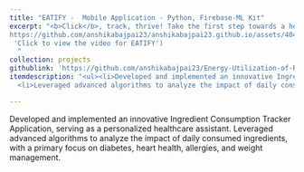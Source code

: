 ```yaml
---
title: "EATIFY -  Mobile Application - Python, Firebase-ML Kit"
excerpt: "<b>Click</b>, track, thrive! Take the first step towards a healthier you with our easy-to-use Ingredient Consumption Tracker App🍝.<br/>[![Eatify](/files/EatifyImage.png)](
https://github.com/anshikabajpai23/anshikabajpai23.github.io/assets/40437600/f0d8676c-e7ed-4f4e-9c29-7e9e185d5619
 'Click to view the video for EATIFY')
  "
collection: projects
githublink: 'https://github.com/anshikabajpai23/Energy-Utilization-of-Rooftops-In-Urban-Areas'
itemdescription: "<ul><li>Developed and implemented an innovative Ingredient Consumption Tracker Application, serving as a personalized healthcare assistant.</li>
  <li>Leveraged advanced algorithms to analyze the impact of daily consumed ingredients, with a primary focus on diabetes, heart health, allergies, and weight management.</li></ul>"

---
```



Developed and implemented an innovative Ingredient Consumption Tracker Application, serving as a personalized healthcare assistant.
Leveraged advanced algorithms to analyze the impact of daily consumed ingredients, with a primary focus on diabetes, heart health, allergies, and weight management.
